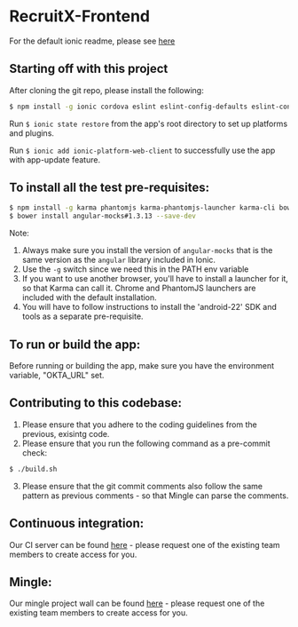 RecruitX-Frontend
=================

For the default ionic readme, please see [here](/DEFAULT_IONIC_README.md)

## Starting off with this project

After cloning the git repo, please install the following:

```bash
$ npm install -g ionic cordova eslint eslint-config-defaults eslint-config-google eslint-plugin-backbone eslint-plugin-html --save-dev
```

Run `$ ionic state restore` from the app's root directory to set up platforms and plugins.

Run `$ ionic add ionic-platform-web-client` to successfully use the app with app-update feature.

## To install all the test pre-requisites:

```bash
$ npm install -g karma phantomjs karma-phantomjs-launcher karma-cli bower jasmine karma-jasmine karma-chrome-launcher --save-dev
$ bower install angular-mocks#1.3.13 --save-dev
```
Note:
  1. Always make sure you install the version of `angular-mocks` that is the same version as the `angular` library included in Ionic.
  2. Use the `-g` switch since we need this in the PATH env variable
  3. If you want to use another browser, you'll have to install a launcher for it, so that Karma can call it. Chrome and PhantomJS launchers are included with the default installation.
  4. You will have to follow instructions to install the 'android-22' SDK and tools as a separate pre-requisite.

## To run or build the app:

Before running or building the app, make sure you have the environment variable, "OKTA_URL" set.

## Contributing to this codebase:

1. Please ensure that you adhere to the coding guidelines from the previous, exisintg code.
2. Please ensure that you run the following command as a pre-commit check:
  ```bash
  $ ./build.sh
  ```
3. Please ensure that the git commit comments also follow the same pattern as previous comments - so that Mingle can parse the comments.

## Continuous integration:
Our CI server can be found [here](http://10.134.125.194:8153/go/pipelines) - please request one of the existing team members to create access for you.

## Mingle:
Our mingle project wall can be found [here](https://recruitx.mingle.thoughtworks.com/projects/recruit_x/overview) - please request one of the existing team members to create access for you.
